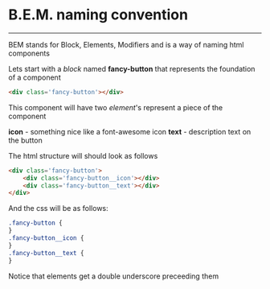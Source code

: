 # B.E.M. naming convention

---

BEM stands for Block, Elements, Modifiers and is a way of naming html components

Lets start with a _block_ named **fancy-button** that represents the foundation of a component

```Html
<div class='fancy-button'></div>
```

This component will have two _element_'s represent a piece of the component

**icon** - something nice like a font-awesome icon
**text** - description text on the button

The html structure will should look as follows

```html
<div class='fancy-button'>
	<div class='fancy-button__icon'></div>
	<div class='fancy-button__text'></div>
</div>
```

And the css will be as follows:

```css
.fancy-button {
}
.fancy-button__icon {
}
.fancy-button__text {
}
```
Notice that elements get a double underscore preceeding them
